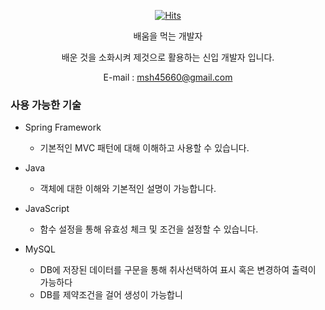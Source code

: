 <div align=center>

[![Hits](https://hits.seeyoufarm.com/api/count/incr/badge.svg?url=https%3A%2F%2Fgithub.com%2Fmsh45660&count_bg=%2379C83D&title_bg=%23555555&icon=&icon_color=%23E7E7E7&title=hits&edge_flat=false)](https://hits.seeyoufarm.com)
   
</div>

<div align=center>

 배움을 먹는 개발자
 </div>
 <div align=center>
 배운 것을 소화시켜 제것으로 활용하는 신입 개발자 입니다.
 
 E-mail : msh45660@gmail.com

 </div>
 
### 사용 가능한 기술
- Spring Framework 
  - 기본적인 MVC 패턴에 대해 이해하고 사용할 수 있습니다.
    
- Java
  - 객체에 대한 이해와 기본적인 설명이 가능합니다.

- JavaScript
   - 함수 설정을 통해 유효성 체크 및 조건을 설정할 수 있습니다.
    
- MySQL
  - DB에 저장된 데이터를 구문을 통해 취사선택하여 표시 혹은 변경하여 출력이 가능하다
  - DB를 제약조건을 걸어 생성이 가능합니

  

  
  

